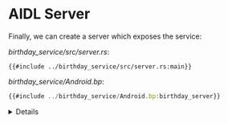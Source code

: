 # AIDL Server

Finally, we can create a server which exposes the service:

_birthday_service/src/server.rs_:

```rust,ignore
{{#include ../birthday_service/src/server.rs:main}}
```

_birthday_service/Android.bp_:

```javascript
{{#include ../birthday_service/Android.bp:birthday_server}}
```

<details>

The process for taking a user-defined service implementation (in this case the
`BirthdayService` type, which implements the `IBirthdayService`) and starting it
as a Binder service has multiple steps, and may appear more complicated than
students are used to if they've used Binder from C++ or another language.
Explain to students why each step is necessary.

1. Create an instance of your service type (`BirthdayService`).
1. Wrap the service object in corresponding `Bn*` type (`BnBirthdayService` in
   this case). This type is generated by Binder and provides the common Binder
   functionality that would be provided by the `BnBinder` base class in C++. We
   don't have inheritance in Rust, so instead we use composition, putting our
   `BirthdayService` within the generated `BnBinderService`.
1. Call `add_service`, giving it a service identifier and your service object
   (the `BnBirthdayService` object in the example).
1. Call `join_thread_pool` to add the current thread to Binder's thread pool and
   start listening for connections.

</details>
